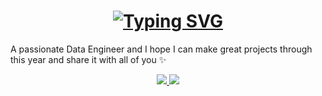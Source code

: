 
<h1 align="center">
    <a href="https://git.io/typing-svg"><img src="https://readme-typing-svg.herokuapp.com?font=Fira+Code&weight=700&size=24&pause=1000&color=5C50F7&width=435&lines=Hi+there+%F0%9F%91%8B++%F0%9F%91%A9%E2%80%8D%F0%9F%92%BB;I'm+Noof+Alsubhi!" alt="Typing SVG" /></a>
</h1>


A passionate Data Engineer  and I hope I can make great projects through this year and share it with all of you ✨

<div align="center"> 
  <a href="mailto:CS.AlsubhiNoof@gmail.com">
    <img src="https://img.shields.io/badge/Gmail-333333?style=for-the-badge&logo=gmail&logoColor=red" />
  </a>
  <a href="https://linkedin.com/in/noof-alsubhi-cs" target="_blank">
    <img src="https://img.shields.io/badge/LinkedIn-0077B5?style=for-the-badge&logo=linkedin&logoColor=white" target="_blank" />
  </a>
</div>


